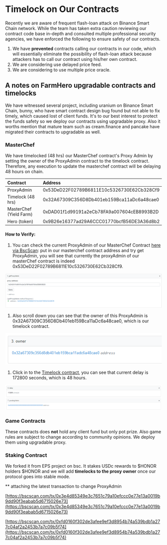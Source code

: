 # Timelock on Our Contracts

Recently we are aware of frequent flash-loan attack on Binance Smart Chain network. While the team has taken extra caution reviewing our contract code base in-depth and consulted multiple professional security agencies, we have enforced the following to ensure safety of our contracts.

1. We have **prevented** contracts calling our contracts in our code, which will essentially eliminate the possibility of flash-loan attack because attackers has to call our contract using his/her own contract.
2. We are considering use delayed price feed.
3. We are considering to use multiple price oracle.

## A notes on FarmHero upgradable contracts and timelocks

We have witnessed several project, including uranium on Binance Smart Chain, bunny, who have smart contract design bug found but not able to fix timely, which caused lost of client funds. It's to our best interest to protect the funds safety so we deploy our contracts using upgradable proxy. Also it worths mention that mature team such as cream.finance and pancake have migrated their contracts to upgradable as well.

### MasterChef

We have timelocked \(48 hrs\) our MasterChef contract's Proxy Admin by setting the owner of the ProxyAdmin contract to the timelock contract. Therefore, any execution to update the masterchef contract will be delaying 48 hours on chain.

| Contract | Address |
| :--- | :--- |
| ProxyAdmin | 0x53DeD22F02789B6811E10c5326730E62Cb328Cf9 |
| Timelock \(48 hrs\) | 0x32A67309C356D8Db401eb159Bca11aDc6a48cae0 |
| MasterChef \(Yield Farm\) | 0xDAD01f1d99191a2eCb78FA9a007604cEB8993B2D |
| Hero \(token\) | 0x9B26e16377ad29A6CCC01770bcfB56DE3A36d8b2 |

#### How to Verify:

1. You can check the current ProxyAdmin of our MasterChef Contract [here via BscScan](https://bscscan.com/address/0x53DeD22F02789B6811E10c5326730E62Cb328Cf9#readContract): put in our masterchef contract address and try get ProxyAdmin, you will see that currently the proxyAdmin of our masterChef contract is indeed 0x53DeD22F02789B6811E10c5326730E62Cb328Cf9.

![](.gitbook/assets/image%20%281%29.png)

1. Also scroll down you can see that the owner of this ProxyAdmin is 0x32A67309C356D8Db401eb159Bca11aDc6a48cae0, which is our timelock contract.

![](.gitbook/assets/image%20%282%29.png)

1. Click in to the [Timelock contract](https://bscscan.com/address/0x32a67309c356d8db401eb159bca11adc6a48cae0), you can see that current delay is 172800 seconds, which is 48 hours.

![](.gitbook/assets/image%20%283%29.png)

### Game Contracts

These contracts does **not** hold any client fund but only pot prize. Also game rules are subject to change according to community opinions. We deploy them using upgradable proxy.

### Staking Contract

We forked it from EPS project on bsc. It stakes USDc rewards to $HONOR holders $HONOR and we will add **timelocks to the proxy owner** once our protocol goes into stable mode.

\*\* attaching the latest transaction to change ProxyAdmin

[https://bscscan.com/tx/0x3e4d85349e3c7651c79a10efccc0e77e13a0019b9dd90f3eabab5d6715026e73](https://bscscan.com/tx/0x3e4d85349e3c7651c79a10efccc0e77e13a0019b9dd90f3eabab5d6715026e73)

[https://bscscan.com/tx/0xfd0160f302de3afee9ef3d8954b74a539bdb1a277c04af2a2453b7a7c09b5f74](https://bscscan.com/tx/0xfd0160f302de3afee9ef3d8954b74a539bdb1a277c04af2a2453b7a7c09b5f74)

